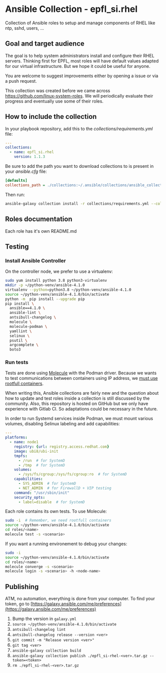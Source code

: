 # Ansible Collection - epfl_si.rhel

Collection of Ansible roles to setup and manage components of RHEL like ntp, sshd, users, ...


## Goal and target audience

The goal is to help system administrators install and configure their RHEL servers. Thinking first for EPFL, most roles will have default values adapted for our virtual infrastructure. But we hope it could be useful for anyone.

You are welcome to suggest improvements either by opening a issue or via a push request.

This collection was created before we came across https://github.com/linux-system-roles. We will periodically evaluate their progress and eventually use some of their roles.


## How to include the collection

In your playbook repository, add this to the *collections/requirements.yml* file:

```yaml
---
collections:
  - name: epfl_si.rhel
    version: 1.1.3
```

Be sure to add the path you want to download collections to is present in your *ansible.cfg* file:

```ini
[defaults]
collections_path = ./collections:~/.ansible/collections/ansible_collections
```

Then run:

```bash
ansible-galaxy collection install -r collections/requirements.yml --collections-path ./collections
```

## Roles documentation

Each role has it's own README.md


## Testing

### Install Ansible Controller

On the controller node, we prefer to use a virtualenv:

```bash
sudo yum install python 3.8 python3-virtualenv
mkdir -p ~/python-venv/ansible-4.1.0
virtualenv --python=python3.8 ~/python-venv/ansible-4.1.0
source ~/python-venv/ansible-4.1.0/bin/activate
python -m  pip install --upgrade pip
pip install \
  ansible==4.1.0 \
  ansible-lint \
  antsibull-changelog \
  molecule \
  molecule-podman \
  yamllint \
  selinux \
  psutil \
  argcomplete \
  boto3
```


### Run tests

Tests are done using [Molecule](https://molecule.readthedocs.io) with the Podman driver. Because we wants to test communications between containers using IP address, we [must use rootfull containers](https://www.redhat.com/sysadmin/container-networking-podman).

When writing this, Ansible collections are fairly new and the question about how to update and test roles inside a collection is still discussed by the community. Also, this repository is hosted on GitHub but we only have experience with Gitlab CI. So adaptations could be necessary in the future.

In order to run Systemd services inside Podman, we must mount various volumes, disabling Selinux labeling and add capabilities:

```yaml
---
platforms:
  - name: node1
    registry: {url: registry.access.redhat.com}
    image: ubi8/ubi-init
    tmpfs:
      - /run  # for SystemD
      - /tmp  # for SystemD
    volumes:
      - /sys/fs/cgroup:/sys/fs/cgroup:ro  # for SystemD
    capabilities:
      - SYS_ADMIN  # for SystemD
      - NET_ADMIN  # for FirewallD + VIP testing
    command: "/usr/sbin/init"
    security_opts:
      - label=disable  # for SystemD
```

Each role contains its own tests. To use Molecule:

```bash
sudo -i  # Remember, we need rootfull containers
source ~/python-venv/ansible-4.1.0/bin/activate
cd roles/<name>
molecule test -s <scenario>
```

If you want a running environement to debug your changes:

```bash
sudo -i
source ~/python-venv/ansible-4.1.0/bin/activate
cd roles/<name>
molecule converge -s <scenario>
molecule login -s <scenario> -h <node-name>
```

## Publishing

ATM, no automation, everything is done from your computer. To find your token, go to [https://galaxy.ansible.com/me/preferences](https://galaxy.ansible.com/me/preferences)

1. Bump the version in `galaxy.yml`
1. `source ~/python-venv/ansible-4.1.0/bin/activate`
1. `antsibull-changelog lint`
1. `antsibull-changelog release --version <ver>`
1. `git commit -m "Release version <ver>"`
1. `git tag <ver>`
1. `ansible-galaxy collection build`
1. `ansible-galaxy collection publish ./epfl_si-rhel-<ver>.tar.gz --token=<token>`
1. `rm ./epfl_si-rhel-<ver>.tar.gz`
